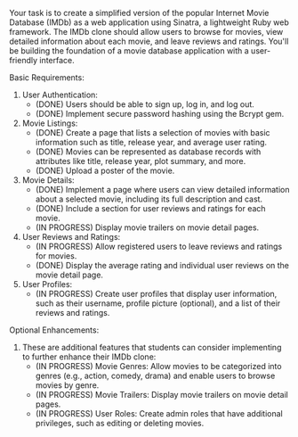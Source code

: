 Your task is to create a simplified version of the popular Internet Movie Database (IMDb) as a web application using Sinatra, a lightweight Ruby web framework. The IMDb clone should allow users to browse for movies, view detailed information about each movie, and leave reviews and ratings. You'll be building the foundation of a movie database application with a user-friendly interface.

Basic Requirements:
1. User Authentication:
	- (DONE) Users should be able to sign up, log in, and log out.
	- (DONE) Implement secure password hashing using the Bcrypt gem.
2. Movie Listings:
	- (DONE) Create a page that lists a selection of movies with basic information such as title, release year, and average user rating.
	- (DONE) Movies can be represented as database records with attributes like title, release year, plot summary, and more.
	- (DONE) Upload a poster of the movie.
3. Movie Details:
	- (DONE) Implement a page where users can view detailed information about a selected movie, including its full description and cast.
	- (DONE) Include a section for user reviews and ratings for each movie.
	- (IN PROGRESS) Display movie trailers on movie detail pages.
4. User Reviews and Ratings:
	- (IN PROGRESS) Allow registered users to leave reviews and ratings for movies.
	- (DONE) Display the average rating and individual user reviews on the movie detail page.
5. User Profiles:
	- (IN PROGRESS) Create user profiles that display user information, such as their username, profile picture (optional), and a list of their reviews and ratings.

Optional Enhancements:
1. These are additional features that students can consider implementing to further enhance their IMDb clone:
	- (IN PROGRESS) Movie Genres: Allow movies to be categorized into genres (e.g., action, comedy, drama) and enable users to browse movies by genre.
	- (IN PROGRESS) Movie Trailers: Display movie trailers on movie detail pages.
	- (IN PROGRESS) User Roles: Create admin roles that have additional privileges, such as editing or deleting movies.